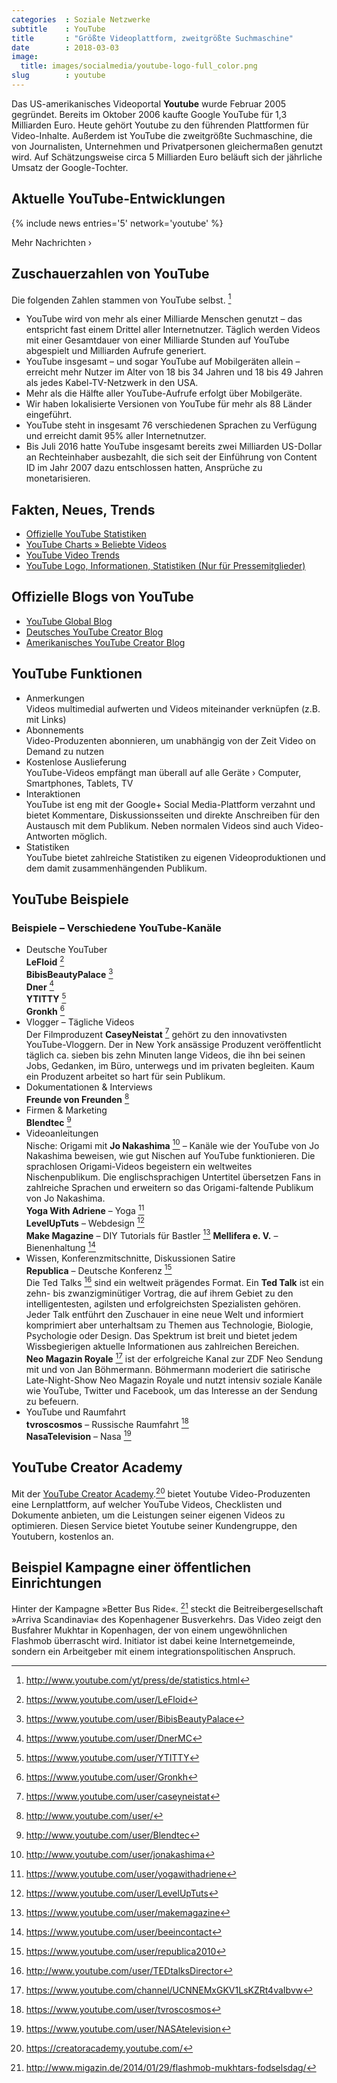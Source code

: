 ```yaml
---
categories  : Soziale Netzwerke
subtitle    : YouTube
title       : "Größte Videoplattform, zweitgrößte Suchmaschine"
date        : 2018-03-03
image:
  title: images/socialmedia/youtube-logo-full_color.png
slug        : youtube
---
```

Das US-amerikanisches Videoportal **Youtube** wurde Februar 2005
gegründet. Bereits im Oktober 2006 kaufte Google YouTube für 1,3
Milliarden Euro. Heute gehört Youtube zu den führenden Plattformen für
Video-Inhalte. Außerdem ist YouTube die zweitgrößte Suchmaschine, die
von Journalisten, Unternehmen und Privatpersonen gleichermaßen genutzt
wird. Auf Schätzungsweise circa 5 Milliarden Euro beläuft sich der
jährliche Umsatz der Google-Tochter.
<!-- readmore -->

## Aktuelle YouTube-Entwicklungen

{% include news entries='5' network='youtube' %}

Mehr Nachrichten ›

## Zuschauerzahlen von YouTube

Die folgenden Zahlen stammen von YouTube selbst. [^1]

* YouTube wird von mehr als einer Milliarde Menschen genutzt – das
    entspricht fast einem Drittel aller Internetnutzer. Täglich werden
    Videos mit einer Gesamtdauer von einer Milliarde Stunden auf YouTube
    abgespielt und Milliarden Aufrufe generiert.
* YouTube insgesamt – und sogar YouTube auf Mobilgeräten allein –
    erreicht mehr Nutzer im Alter von 18 bis 34 Jahren und 18 bis 49
    Jahren als jedes Kabel-TV-Netzwerk in den USA.
* Mehr als die Hälfte aller YouTube-Aufrufe erfolgt über Mobilgeräte.
* Wir haben lokalisierte Versionen von YouTube für mehr als 88 Länder
    eingeführt.
* YouTube steht in insgesamt 76 verschiedenen Sprachen zu Verfügung
    und erreicht damit 95% aller Internetnutzer.
* Bis Juli 2016 hatte YouTube insgesamt bereits zwei Milliarden
    US-Dollar an Rechteinhaber ausbezahlt, die sich seit der Einführung
    von Content ID im Jahr 2007 dazu entschlossen hatten, Ansprüche zu
    monetarisieren.

## Fakten, Neues, Trends

* [Offizielle YouTube
    Statistiken](http://www.youtube.com/t/press_statistics)
* [YouTube Charts » Beliebte Videos](http://www.youtube.com/charts)
* [YouTube Video Trends](http://www.youtube.com/videos)
* [YouTube Logo, Informationen, Statistiken (Nur für
    Pressemitglieder)](http://www.youtube.com/t/press_room_image_files)

## Offizielle Blogs von YouTube

* [YouTube Global Blog](http://youtube-global.blogspot.de)
* [Deutsches YouTube Creator
    Blog](http://youtubecreatorde.blogspot.de/)
* [Amerikanisches YouTube Creator
    Blog](http://youtubecreator.blogspot.de)

## YouTube Funktionen

* Anmerkungen  
    Videos multimedial aufwerten und Videos miteinander verknüpfen (z.B.
    mit Links)
* Abonnements  
    Video-Produzenten abonnieren, um unabhängig von der Zeit Video on
    Demand zu nutzen
* Kostenlose Auslieferung  
    YouTube-Videos empfängt man überall auf alle Geräte › Computer,
    Smartphones, Tablets, TV
* Interaktionen  
    YouTube ist eng mit der Google+ Social Media-Plattform verzahnt und
    bietet Kommentare, Diskussionsseiten und direkte Anschreiben für den
    Austausch mit dem Publikum. Neben normalen Videos sind auch
    Video-Antworten möglich.
* Statistiken  
    YouTube bietet zahlreiche Statistiken zu eigenen Videoproduktionen
    und dem damit zusammenhängenden Publikum.

## YouTube Beispiele

### Beispiele – Verschiedene YouTube-Kanäle

* Deutsche YouTuber  
    **LeFloid** [^2]  
    **BibisBeautyPalace** [^3]  
    **Dner** [^4]  
    **YTITTY** [^5]  
    **Gronkh** [^6]
* Vlogger – Tägliche Videos  
    Der Filmproduzent **CaseyNeistat** [^7] gehört zu den innovativsten
    YouTube-Vloggern. Der in New York ansässige Produzent veröffentlicht
    täglich ca. sieben bis zehn Minuten lange Videos, die ihn bei seinen
    Jobs, Gedanken, im Büro, unterwegs und im privaten begleiten. Kaum
    ein Produzent arbeitet so hart für sein Publikum.
* Dokumentationen & Interviews  
    **Freunde von Freunden** [^8]
* Firmen & Marketing  
    **Blendtec** [^9]
* Videoanleitungen  
    Nische: Origami mit **Jo Nakashima** [^10] – Kanäle wie der YouTube
    von Jo Nakashima beweisen, wie gut Nischen auf YouTube
    funktionieren. Die sprachlosen Origami-Videos begeistern ein
    weltweites Nischenpublikum. Die englischsprachigen Untertitel
    übersetzen Fans in zahlreiche Sprachen und erweitern so das
    Origami-faltende Publikum von Jo Nakashima.  
    **Yoga With Adriene** – Yoga [^11]  
    **LevelUpTuts** – Webdesign [^12]  
    **Make Magazine** – DIY Tutorials für Bastler [^13] **Mellifera e.
    V.** – Bienenhaltung [^14]  
* Wissen, Konferenzmitschnitte, Diskussionen Satire  
    **Republica** – Deutsche Konferenz [^15]  
    Die Ted Talks [^16] sind ein weltweit prägendes Format. Ein **Ted
    Talk** ist ein zehn- bis zwanzigminütiger Vortrag, die auf ihrem
    Gebiet zu den intelligentesten, agilsten und erfolgreichsten
    Spezialisten gehören. Jeder Talk entführt den Zuschauer in eine neue
    Welt und informiert komprimiert aber unterhaltsam zu Themen aus
    Technologie, Biologie, Psychologie oder Design. Das Spektrum ist
    breit und bietet jedem Wissbegierigen aktuelle Informationen aus
    zahlreichen Bereichen.  
    **Neo Magazin Royale** [^17] ist der erfolgreiche Kanal zur ZDF Neo
    Sendung mit und von Jan Böhmermann. Böhmermann moderiert die
    satirische Late-Night-Show Neo Magazin Royale und nutzt intensiv
    soziale Kanäle wie YouTube, Twitter und Facebook, um das Interesse
    an der Sendung zu befeuern.
* YouTube und Raumfahrt  
    **tvroscosmos** – Russische Raumfahrt [^18]  
    **NasaTelevision** – Nasa [^19]

## YouTube Creator Academy

Mit der [YouTube Creator
Academy](https://creatoracademy.youtube.com/).[^20] bietet Youtube
Video-Produzenten eine Lernplattform, auf welcher YouTube Videos,
Checklisten und Dokumente anbieten, um die Leistungen seiner eigenen
Videos zu optimieren. Diesen Service bietet Youtube seiner Kundengruppe,
den Youtubern, kostenlos an.

## Beispiel Kampagne einer öffentlichen Einrichtungen

Hinter der Kampagne »Better Bus Ride«. [^21] steckt die
Beitreibergesellschaft »Arriva Scandinavia« des Kopenhagener
Busverkehrs. Das Video zeigt den Busfahrer Mukhtar in Kopenhagen, der
von einem ungewöhnlichen Flashmob überrascht wird. Initiator ist dabei
keine Internetgemeinde, sondern ein Arbeitgeber mit einem
integrationspolitischen Anspruch.

[^1]:  <http://www.youtube.com/yt/press/de/statistics.html>
[^2]:  <https://www.youtube.com/user/LeFloid>
[^3]:  <https://www.youtube.com/user/BibisBeautyPalace>
[^4]:  <https://www.youtube.com/user/DnerMC>
[^5]:  <https://www.youtube.com/user/YTITTY>
[^6]:  <https://www.youtube.com/user/Gronkh>
[^7]:  <https://www.youtube.com/user/caseyneistat>
[^8]:  <http://www.youtube.com/user/>
[^9]:  <http://www.youtube.com/user/Blendtec>
[^10]: <http://www.youtube.com/user/jonakashima>
[^11]: <https://www.youtube.com/user/yogawithadriene>
[^12]: <https://www.youtube.com/user/LevelUpTuts>
[^13]: <https://www.youtube.com/user/makemagazine>
[^14]: <https://www.youtube.com/user/beeincontact>
[^15]: <https://www.youtube.com/user/republica2010>
[^16]: <http://www.youtube.com/user/TEDtalksDirector>
[^17]: <https://www.youtube.com/channel/UCNNEMxGKV1LsKZRt4vaIbvw>
[^18]: <https://www.youtube.com/user/tvroscosmos>
[^19]: <https://www.youtube.com/user/NASAtelevision>
[^20]: <https://creatoracademy.youtube.com/>
[^21]: <http://www.migazin.de/2014/01/29/flashmob-mukhtars-fodselsdag/>
